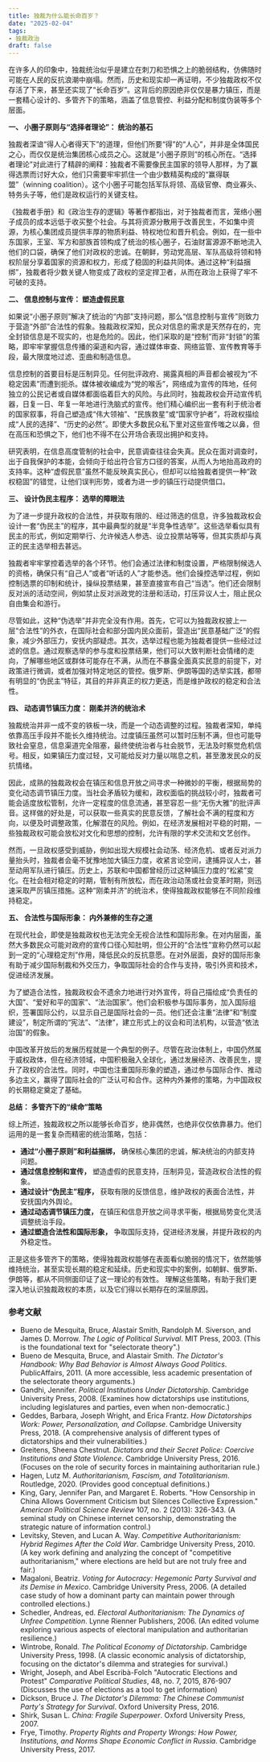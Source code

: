 ```yaml
---
title: 独裁为什么能长命百岁？
date: "2025-02-04"
tags: 
- 独裁政治
draft: false
---
```





在许多人的印象中，独裁统治似乎是建立在刺刀和恐惧之上的脆弱结构，仿佛随时可能在人民的反抗浪潮中崩塌。然而，历史和现实却一再证明，不少独裁政权不仅存活了下来，甚至还实现了“长命百岁”。这背后的原因绝非仅仅是暴力镇压，而是一套精心设计的、多管齐下的策略，涵盖了信息管控、利益分配和制度伪装等多个层面。

**一、 小圈子原则与“选择者理论”： 统治的基石**

独裁者深谙“得人心者得天下”的道理，但他们所要“得”的“人心”，并非是全体国民之心，而仅仅是统治集团核心成员之心。这就是“小圈子原则”的核心所在。“选择者理论”对此进行了精辟的阐释：独裁者不需要像民主国家的领导人那样，为了赢得选票而讨好大众，他们只需要牢牢抓住一个由少数精英构成的“赢得联盟”（winning coalition）。这个小圈子可能包括军队将领、高级官僚、商业寡头、特务头子等，他们是政权运行的关键支柱。

《独裁者手册》和《政治生存的逻辑》等著作都指出，对于独裁者而言，笼络小圈子成员的成本远低于收买整个社会。与其将资源分散用于改善民生，不如集中资源，为核心集团成员提供丰厚的物质利益、特权地位和晋升机会。例如，在一些中东国家，王室、军方和部族首领构成了统治的核心圈子，石油财富源源不断地流入他们的口袋，确保了他们对政权的忠诚。在朝鲜，劳动党高层、军队高级将领和特权阶层分享着国家的资源和权力，形成了稳固的利益共同体。通过这种“利益捆绑”，独裁者将少数关键人物变成了政权的坚定捍卫者，从而在政治上获得了牢不可破的支持。

**二、 信息控制与宣传： 塑造虚假民意**

如果说“小圈子原则”解决了统治的“内部”支持问题，那么“信息控制与宣传”则致力于营造“外部”合法性的假象。独裁政权深知，民众对信息的需求是天然存在的，完全封锁信息是不现实的，也是危险的。因此，他们采取的是“控制”而非“封锁”的策略，即牢牢掌握信息传播的渠道和内容，通过媒体审查、网络监管、宣传教育等手段，最大限度地过滤、歪曲和制造信息。

信息控制的首要目标是压制异见。任何批评政府、揭露真相的声音都会被视为“不稳定因素”而遭到扼杀。媒体被收编成为“党的喉舌”，网络成为宣传的阵地，任何独立的公民记者或自媒体都面临着巨大的风险。与此同时，独裁政权会开动宣传机器，日复一日、年复一年地进行洗脑式的宣传。他们精心编织出一套有利于统治者的国家叙事，将自己塑造成“伟大领袖”、“民族救星”或“国家守护者”，将政权描绘成“人民的选择”、“历史的必然”。即使大多数民众私下里对这些宣传嗤之以鼻，但在高压和恐惧之下，他们也不得不在公开场合表现出拥护和支持。

研究表明，在信息高度管制的社会中，民意调查往往会失真。民众在面对调查时，出于自我保护的本能，会倾向于给出符合官方口径的答案，从而人为地抬高政府的支持率。这种“虚假民意”虽然不能反映真实民心，但却可以给独裁者提供一种“政权稳固”的错觉，让他们误判形势，或者为进一步的镇压行动提供借口。

**三、 设计伪民主程序： 选举的障眼法**

为了进一步提升政权的合法性，并获取有限的、经过筛选的信息，许多独裁政权会设计一套“伪民主”的程序，其中最典型的就是“半竞争性选举”。这些选举看似具有民主的形式，例如定期举行、允许候选人参选、设立投票站等等，但其实质却与真正的民主选举相去甚远。

独裁者牢牢掌控着选举的各个环节。他们会通过法律和制度设置，严格限制候选人的资格，确保只有“自己人”或者“听话的人”才能参选。他们会操控选举过程，例如控制选票的印制和统计，操纵投票结果，甚至直接宣布自己“当选”。他们还会限制反对派的活动空间，例如禁止反对派政党的注册和活动，打压异议人士，阻止民众自由集会和游行。

尽管如此，这种“伪选举”并非完全没有作用。首先，它可以为独裁政权披上一层“合法性”的外衣，在国际社会和部分国内民众面前，营造出“民意基础广泛”的假象，减少外部压力，安抚内部疑虑。其次，选举过程也能为独裁者提供一些经过过滤的信息。通过观察选举的参与度和投票结果，他们可以大致判断社会情绪的走向，了解哪些地区或群体可能存在不满，从而在不暴露全面真实民意的前提下，对政策进行微调，或者加强对特定地区的管控。俄罗斯、伊朗等国的选举实践，都带有明显的“伪民主”特征，其目的并非真正的权力更迭，而是维护政权的稳定和合法性。

**四、 动态调节镇压力度： 刚柔并济的统治术**

独裁统治并非一成不变的铁板一块，而是一个动态调整的过程。独裁者深知，单纯依靠高压手段并不能长久维持统治。过度镇压虽然可以暂时压制不满，但也可能导致社会窒息，信息渠道完全阻塞，最终使统治者与社会脱节，无法及时察觉危机信号。相反，如果镇压力度过轻，又可能给反对力量以喘息之机，甚至激发民众的反抗情绪。

因此，成熟的独裁政权会在镇压和信息开放之间寻求一种微妙的平衡，根据局势的变化动态调节镇压力度。当社会矛盾较为缓和，政权面临的挑战较小时，独裁者可能会适度放松管制，允许一定程度的信息流通，甚至容忍一些“无伤大雅”的批评声音。这样做的好处是，可以获取一些真实的民意反馈，了解社会不满的程度和方向，以便及时调整政策，化解潜在的风险。例如，在经济发展相对平稳的时期，一些独裁政权可能会放松对文化和思想的控制，允许有限的学术交流和文艺创作。

然而，一旦政权感受到威胁，例如出现大规模社会动荡、经济危机、或者反对派力量抬头时，独裁者会毫不犹豫地加大镇压力度，收紧言论空间，逮捕异议人士，甚至动用军队进行镇压。历史上，苏联和中国都曾经历过这种镇压力度的“松紧”变化。在社会相对稳定的时期，管制有所放松，而在政治动荡或社会变革时期，则迅速采取严厉镇压措施。这种“刚柔并济”的统治术，使得独裁政权能够在不同阶段维持稳定。

**五、 合法性与国际形象：  内外兼修的生存之道**

在现代社会，即使是独裁政权也无法完全无视合法性和国际形象。在对内层面，虽然大多数民众可能对政府的宣传口径心知肚明，但公开的“合法性”宣称仍然可以起到一定的“心理稳定剂”作用，降低民众的反抗意愿。在对外层面，良好的国际形象有助于减少国际制裁和外交压力，争取国际社会的合作与支持，吸引外资和技术，促进经济发展。

为了塑造合法性，独裁政权会不遗余力地进行对外宣传，将自己描绘成“负责任的大国”、“爱好和平的国家”、“法治国家”。他们会积极参与国际事务，加入国际组织，签署国际公约，以显示自己是国际社会的一员。他们还会注重“法律”和“制度建设”，制定所谓的“宪法”、“法律”，建立形式上的议会和司法机构，以营造“依法治国”的假象。

中国改革开放后的发展历程就是一个典型的例子。尽管在政治体制上，中国仍然属于威权政体，但在经济领域，中国积极融入全球化，通过发展经济、改善民生，提升了政权的合法性。同时，中国也注重国际形象的塑造，通过参与国际合作、推动多边主义，赢得了国际社会的广泛认可和合作。这种内外兼修的策略，为中国政权的长期稳定奠定了基础。

**总结： 多管齐下的“续命”策略**

综上所述，独裁政权之所以能够长命百岁，绝非偶然，也绝非仅仅依靠暴力。他们运用的是一套复杂而精密的统治策略，包括：

* **通过“小圈子原则”和利益捆绑，** 确保核心集团的忠诚，解决统治的内部支持问题。
* **通过信息控制和宣传，** 塑造虚假的民意支持，压制异见，营造政权合法性的假象。
* **通过设计“伪民主”程序，**  获取有限的反馈信息，维护政权的表面合法性，并安抚国内外舆论。
* **通过动态调节镇压力度，**  在镇压和信息开放之间寻求平衡，根据局势变化灵活调整统治手段。
* **通过塑造合法性和国际形象，**  争取国际支持，促进经济发展，并提升政权的内外稳定性。

正是这些多管齐下的策略，使得独裁政权能够在表面看似脆弱的情况下，依然能够维持统治，甚至实现长期的稳定和延续。历史和现实中的案例，如朝鲜、俄罗斯、伊朗等，都从不同侧面印证了这一理论的有效性。 理解这些策略，有助于我们更深入地认识独裁政权的本质，以及它们得以长期存在的深层原因。

### 参考文献

*   Bueno de Mesquita, Bruce, Alastair Smith, Randolph M. Siverson, and James D. Morrow. *The Logic of Political Survival*. MIT Press, 2003.  (This is the foundational text for "selectorate theory".)
*   Bueno de Mesquita, Bruce, and Alastair Smith. *The Dictator's Handbook: Why Bad Behavior is Almost Always Good Politics*.  PublicAffairs, 2011. (A more accessible, less academic presentation of the selectorate theory arguments.)
*   Gandhi, Jennifer. *Political Institutions Under Dictatorship*. Cambridge University Press, 2008. (Examines how dictatorships use institutions, including legislatures and parties, even when non-democratic.)
*   Geddes, Barbara, Joseph Wright, and Erica Frantz. *How Dictatorships Work: Power, Personalization, and Collapse*. Cambridge University Press, 2018. (A comprehensive analysis of different types of dictatorships and their vulnerabilities.)
*   Greitens, Sheena Chestnut. *Dictators and their Secret Police: Coercive Institutions and State Violence*. Cambridge University Press, 2016. (Focuses on the role of security forces in maintaining authoritarian rule.)
*   Hagen, Lutz M. *Authoritarianism, Fascism, and Totalitarianism*. Routledge, 2020. (Provides good conceptual definitions.)
*   King, Gary, Jennifer Pan, and Margaret E. Roberts. "How Censorship in China Allows Government Criticism but Silences Collective Expression." *American Political Science Review* 107, no. 2 (2013): 326-343. (A seminal study on Chinese internet censorship, demonstrating the strategic nature of information control.)
*   Levitsky, Steven, and Lucan A. Way. *Competitive Authoritarianism: Hybrid Regimes After the Cold War*. Cambridge University Press, 2010. (A key work defining and analyzing the concept of "competitive authoritarianism," where elections are held but are not truly free and fair.)
*   Magaloni, Beatriz. *Voting for Autocracy: Hegemonic Party Survival and its Demise in Mexico*. Cambridge University Press, 2006. (A detailed case study of how a dominant party can maintain power through controlled elections.)
*   Schedler, Andreas, ed. *Electoral Authoritarianism: The Dynamics of Unfree Competition*. Lynne Rienner Publishers, 2006. (An edited volume exploring various aspects of electoral manipulation and authoritarian resilience.)
*   Wintrobe, Ronald. *The Political Economy of Dictatorship*. Cambridge University Press, 1998. (A classic economic analysis of dictatorship, focusing on the dictator's dilemma and strategies for survival.)
*   Wright, Joseph, and Abel Escribà-Folch "Autocratic Elections and Protest" *Comparative Political Studies*, 48, no. 7, 2015, 876-907 (Discusses the use of elections as a tool to get information)
*   Dickson, Bruce J. *The Dictator's Dilemma: The Chinese Communist Party's Strategy for Survival*. Oxford University Press, 2016.
*   Shirk, Susan L. *China: Fragile Superpower*. Oxford University Press, 2007.
*   Frye, Timothy. *Property Rights and Property Wrongs: How Power, Institutions, and Norms Shape Economic Conflict in Russia*. Cambridge University Press, 2017.
